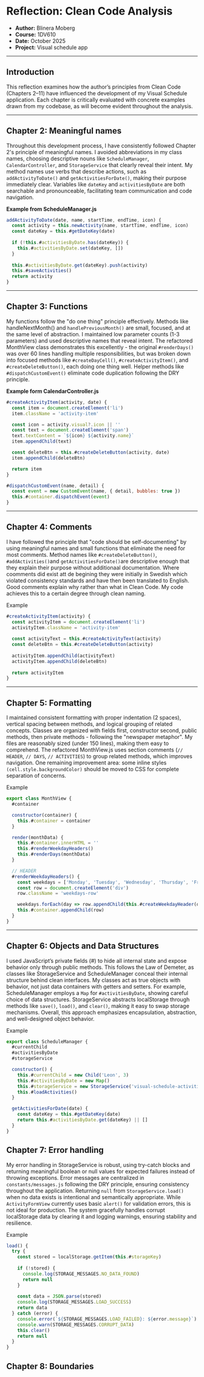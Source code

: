 # Reflection: Clean Code Analysis

* **Author:** Blinera Moberg
* **Course:** 1DV610
* **Date:** October 2025
* **Project:** Visual schedule app

---

## Introduction

This reflection examines how the author’s principles from Clean Code (Chapters 2–11) have influenced the development of my Visual Schedule application. Each chapter is critically evaluated with concrete examples drawn from my codebase, as will become evident throughout the analysis.

---

## Chapter 2: Meaningful names

Throughout this development process, I have consistently followed Chapter 2's principle of meaningful names. I avoided abbreviations in my class names, choosing descriptive nouns like `ScheduleManager`, `CalendarController`, and `StorageService` that clearly reveal their intent. My method names use verbs that describe actions, such as `addActivityToDate()` and `getActivitiesForDate()`, making their purpose immediately clear. Variables like `dateKey` and `activitiesByDate` are both searchable and pronounceable, facilitating team communication and code navigation. 

**Example from ScheduleManager.js**
```Javascript
addActivityToDate(date, name, startTime, endTime, icon) {
  const activity = this.newActivity(name, startTime, endTime, icon)
  const dateKey = this.#getDateKey(date)
  
  if (!this.#activitiesByDate.has(dateKey)) {
    this.#activitiesByDate.set(dateKey, [])
  }
  
  this.#activitiesByDate.get(dateKey).push(activity)
  this.#saveActivities()
  return activity
}
```

---

## Chapter 3: Functions

My functions follow the "do one thing" principle effectively. Methods like handleNextMonth() and `handlePreviousMonth()` are small, focused, and at the same level of abstraction. I maintained low parameter counts (1-3 parameters) and used descriptive names that reveal intent. The refactored MonthView class demonstrates this excellently - the original `#renderDays()` was over 60 lines handling multiple responsibilities, but was broken down into focused methods like `#createDayCell()`, `#createActivityItem()`, and `#createDeleteButton()`, each doing one thing well. Helper methods like `#dispatchCustomEvent()` eliminate code duplication following the DRY principle.

**Example form CalendarController.js**
```Javascript
#createActivityItem(activity, date) {
  const item = document.createElement('li')
  item.className = 'activity-item'

  const icon = activity.visual?.icon || ''
  const text = document.createElement('span')
  text.textContent = `${icon} ${activity.name}`
  item.appendChild(text)

  const deleteBtn = this.#createDeleteButton(activity, date)
  item.appendChild(deleteBtn)

  return item
}

#dispatchCustomEvent(name, detail) {
  const event = new CustomEvent(name, { detail, bubbles: true })
  this.#container.dispatchEvent(event)
}
```

---

## Chapter 4: Comments

I have followed the principle that "code should be self-documenting" by using meaningful names and small functions that eliminate the need for most comments. Method names like `#createDeleteButton()`, `#addActivities()`and `getActivitiesForDate()`are descriptive enough that they explain their purpose without additionaal documentation. Where coomments did exist att de begining they were initially in Swedish which violated consistency standards and have then been translated to English. Good comments explain why rather than what in Clean Code. My code achieves this to a certain degree through clean naming. 

Example
```javascript
#createActivityItem(activity) {
  const activityItem = document.createElement('li')
  activityItem.className = 'activity-item'
  
  const activityText = this.#createActivityText(activity)
  const deleteBtn = this.#createDeleteButton(activity)
  
  activityItem.appendChild(activityText)
  activityItem.appendChild(deleteBtn)
  
  return activityItem
}
````

---

## Chapter 5: Formatting

I maintained consistent formatting with proper indentation (2 spaces), vertical spacing between methods, and logical grouping of related concepts. Classes are organized with fields first, constructor second, public methods, then private methods - following the "newspaper metaphor". My files are reasonably sized (under 150 lines), making them easy to comprehend. The refactored MonthView.js uses section comments (`// HEADER`, `// DAYS`, `// ACTIVITIES`) to group related methods, which improves navigation. One remaining improvement area: some inline styles `(cell.style.backgroundColor)` should be moved to CSS for complete separation of concerns.


Example
```javascript
export class MonthView {
  #container

  constructor(container) {
    this.#container = container
  }

  render(monthData) {
    this.#container.innerHTML = ''
    this.#renderWeekdayHeaders()
    this.#renderDays(monthData)
  }

  // HEADER
  #renderWeekdayHeaders() {
    const weekdays = ['Monday', 'Tuesday', 'Wednesday', 'Thursday', 'Friday', 'Saturday', 'Sunday']
    const row = document.createElement('div')
    row.className = 'weekdays-row'

    weekdays.forEach(day => row.appendChild(this.#createWeekdayHeader(day)))
    this.#container.appendChild(row)
  }
}
```

---

## Chapter 6: Objects and Data Structures

I used JavaScript’s private fields (#) to hide all internal state and expose behavior only through public methods. This follows the Law of Demeter, as classes like StorageService and ScheduleManager conceal their internal structure behind clean interfaces. My classes act as true objects with behavior, not just data containers with getters and setters. For example, ScheduleManager employs a `Map` for `#activitiesByDate`, showing careful choice of data structures. StorageService abstracts localStorage through methods like `save()`, `load()`, and `clear()`, making it easy to swap storage mechanisms. Overall, this approach emphasizes encapsulation, abstraction, and well-designed object behavior.

Example
```Javascript
export class ScheduleManager {
  #currentChild
  #activitiesByDate
  #storageService

  constructor() {
    this.#currentChild = new Child('Leon', 3)
    this.#activitiesByDate = new Map()
    this.#storageService = new StorageService('visual-schedule-activities')
    this.#loadActivities()
  }

  getActivitiesForDate(date) {
    const dateKey = this.#getDateKey(date)
    return this.#activitiesByDate.get(dateKey) || []
  }
}
```

## Chapter 7: Error handling

My error handling in StorageService is robust, using try-catch blocks and returning meaningful boolean or null values for expected failures instead of throwing exceptions. Error messages are centralized in `constants/messages.js` following the DRY principle, ensuring consistency throughout the application. Returning `null` from `StorageService.load()` when no data exists is intentional and semantically appropriate. While `ActivityFormView` currently uses basic `alert()` for validation errors, this is not ideal for production. The system gracefully handles corrupt localStorage data by clearing it and logging warnings, ensuring stability and resilience.

Example
```Javascript
load() {
  try {
    const stored = localStorage.getItem(this.#storageKey)
    
    if (!stored) {
      console.log(STORAGE_MESSAGES.NO_DATA_FOUND)
      return null
    }
    
    const data = JSON.parse(stored)
    console.log(STORAGE_MESSAGES.LOAD_SUCCESS)
    return data
  } catch (error) {
    console.error(`${STORAGE_MESSAGES.LOAD_FAILED}: ${error.message}`)
    console.warn(STORAGE_MESSAGES.CORRUPT_DATA)
    this.clear()
    return null
  }
}
```

## Chapter 8: Boundaries

